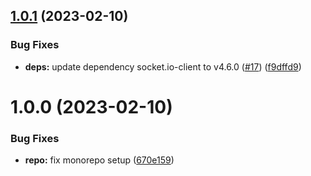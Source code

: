 ## [1.0.1](https://github.com/BrycensRanch/Chatting-Platform/compare/v1.0.0...v1.0.1) (2023-02-10)


### Bug Fixes

* **deps:** update dependency socket.io-client to v4.6.0 ([#17](https://github.com/BrycensRanch/Chatting-Platform/issues/17)) ([f9dffd9](https://github.com/BrycensRanch/Chatting-Platform/commit/f9dffd94faaa0230726d37ea3d67d706fb68c8be))

# 1.0.0 (2023-02-10)


### Bug Fixes

* **repo:** fix monorepo setup ([670e159](https://github.com/BrycensRanch/Chatting-Platform/commit/670e159fab849e7ffb1824d43a54e37ef9214ec8))
